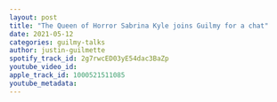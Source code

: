 ```yaml
---
layout: post
title: "The Queen of Horror Sabrina Kyle joins Guilmy for a chat"
date: 2021-05-12
categories: guilmy-talks
author: justin-guilmette
spotify_track_id: 2g7rwcED03yE54dac3BaZp
youtube_video_id: 
apple_track_id: 1000521511085
youtube_metadata: 
---
```

